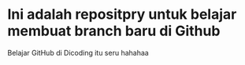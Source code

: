 # Ini adalah repositpry untuk belajar membuat branch baru di Github
Belajar GitHub di Dicoding itu seru
hahahaa

